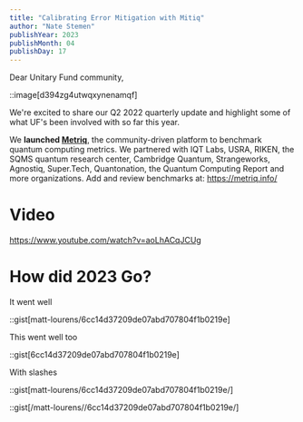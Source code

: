 ```yaml
---
title: "Calibrating Error Mitigation with Mitiq"
author: "Nate Stemen"
publishYear: 2023
publishMonth: 04
publishDay: 17
---
```

Dear Unitary Fund community,

::image[d394zg4utwqxynenamqf]

We're excited to share our Q2 2022 quarterly update and highlight some of what UF's been involved with so far this year.

We **launched [Metriq](https://unitary.fund/posts/metriq_release.html)**, the community-driven platform to benchmark quantum computing metrics. We partnered with IQT Labs, USRA, RIKEN, the SQMS quantum research center, Cambridge Quantum, Strangeworks, Agnostiq, Super.Tech, Quantonation, the Quantum Computing Report and more organizations. Add and review benchmarks at: https://metriq.info/

# Video

https://www.youtube.com/watch?v=aoLhACqJCUg

# How did 2023 Go?

It went well

::gist[matt-lourens/6cc14d37209de07abd707804f1b0219e]

This went well too

::gist[6cc14d37209de07abd707804f1b0219e]

With slashes

::gist[matt-lourens/6cc14d37209de07abd707804f1b0219e/]

::gist[/matt-lourens//6cc14d37209de07abd707804f1b0219e/]